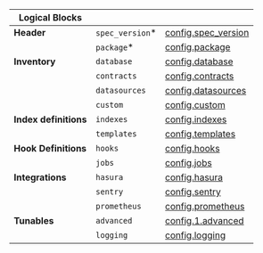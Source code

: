 <!-- markdownlint-disable first-line-h1 -->
| Logical Blocks        |                  |                                        |
| --------------------- | ---------------- | -------------------------------------- |
| **Header**            | `spec_version`\* | [config.spec_version](../9.config/14.spec_version.md)   |
|                       | `package`\*      | [config.package](../9.config/11.package.md)        |
| **Inventory**         | `database`       | [config.database](../9.config/4.database.md)       |
|                       | `contracts`      | [config.contracts](../9.config/2.contracts.md)      |
|                       | `datasources`    | [config.datasources](../9.config/5.datasources.md)    |
|                       | `custom`         | [config.custom](../9.config/3.custom.md)         |
| **Index definitions** | `indexes`        | [config.indexes](../9.config/8.indexes.md) |
|                       | `templates`      | [config.templates](../9.config/15.templates.md)      |
| **Hook Definitions**  | `hooks`          | [config.hooks](../9.config/7.hooks.md)          |
|                       | `jobs`           | [config.jobs](../9.config/9.jobs.md)           |
| **Integrations**      | `hasura`         | [config.hasura](../9.config/6.hasura.md)         |
|                       | `sentry`         | [config.sentry](../9.config/13.sentry.md)         |
|                       | `prometheus`     | [config.prometheus](../9.config/12.prometheus.md)     |
| **Tunables**          | `advanced`       | [config.1.advanced](../9.config/1.advanced.md)       |
|                       | `logging`        | [config.logging](../9.config/10.logging.md)        |
